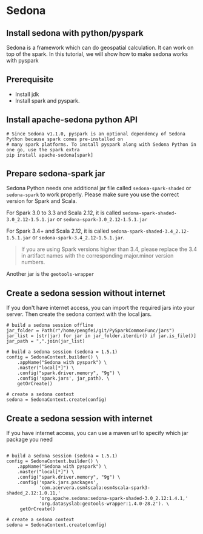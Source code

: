 # Sedona



## Install sedona with python/pyspark

Sedona is a framework which can do geospatial calculation. It can work on top of the spark. In this tutorial, we will
show how to make sedona works with pyspark

## Prerequisite

- Install jdk
- Install spark and pyspark.

## Install apache-sedona python API

```shell
# Since Sedona v1.1.0, pyspark is an optional dependency of Sedona Python because spark comes pre-installed on 
# many spark platforms. To install pyspark along with Sedona Python in one go, use the spark extra
pip install apache-sedona[spark]
```

## Prepare sedona-spark jar

Sedona Python needs one additional jar file called `sedona-spark-shaded` or `sedona-spark` to work properly. 
Please make sure you use the correct version for Spark and Scala.

For Spark 3.0 to 3.3 and Scala 2.12, it is called `sedona-spark-shaded-3.0_2.12-1.5.1.jar` or `sedona-spark-3.0_2.12-1.5.1.jar`

For Spark 3.4+ and Scala 2.12, it is called `sedona-spark-shaded-3.4_2.12-1.5.1.jar` or `sedona-spark-3.4_2.12-1.5.1.jar`. 
> If you are using Spark versions higher than 3.4, please replace the 3.4 in artifact names with the corresponding major.minor version numbers.

Another jar is the `geotools-wrapper`

## Create a sedona session without internet
If you don't have internet access, you can import the required jars into your server.
Then create the sedona context with the local jars.

```shell
# build a sedona session offline
jar_folder = Path(r"/home/pengfei/git/PySparkCommonFunc/jars")
jar_list = [str(jar) for jar in jar_folder.iterdir() if jar.is_file()]
jar_path = ",".join(jar_list)

# build a sedona session (sedona = 1.5.1)
config = SedonaContext.builder() \
    .appName("Sedona with pyspark") \
    .master("local[*]") \
    .config("spark.driver.memory", "9g") \
    .config('spark.jars', jar_path). \
    getOrCreate()

# create a sedona context
sedona = SedonaContext.create(config)
```


## Create a sedona session with internet

If you have internet access, you can use a maven url to specify which jar package you need

```shell

# build a sedona session (sedona = 1.5.1)
config = SedonaContext.builder() \
    .appName("Sedona with pyspark") \
    .master("local[*]") \
    .config("spark.driver.memory", "9g") \
    .config('spark.jars.packages',
            'com.acervera.osm4scala:osm4scala-spark3-shaded_2.12:1.0.11,' 
            'org.apache.sedona:sedona-spark-shaded-3.0_2.12:1.4.1,' 
            'org.datasyslab:geotools-wrapper:1.4.0-28.2'). \
     getOrCreate()

# create a sedona context
sedona = SedonaContext.create(config)
```